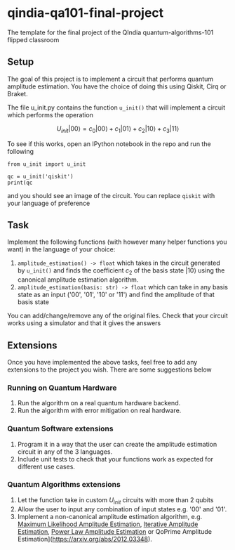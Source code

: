 # qindia-qa101-final-project
The template for the final project of the QIndia quantum-algorithms-101 flipped classroom

## Setup
The goal of this project is to implement a circuit that performs quantum amplitude estimation. You have the choice of doing this using Qiskit, Cirq or Braket.

The file u_init.py contains the function `u_init()` that will implement a circuit which performs the operation 

$$U_{init}|00\rangle = c_0|00\rangle + c_1|01\rangle + c_2|10\rangle + c_3|11\rangle$$

To see if this works, open an IPython notebook in the repo and run the following

```
from u_init import u_init

qc = u_init('qiskit')
print(qc
```

and you should see an image of the circuit. You can replace `qiskit` with your language of preference

## Task
Implement the following functions (with however many helper functions you want) in the language of your choice:
 1. `amplitude_estimation() -> float` which takes in the circuit generated by `u_init()` and finds the coefficient $c_2$ of the basis state $|10\rangle$ using the canonical amplitude estimation algorithm.
 2. `amplitude_estimation(basis: str) -> float` which can take in any basis state as an input ('00', '01', '10' or '11') and find the amplitude of that basis state

You can add/change/remove any of the original files. Check that your circuit works using a simulator and that it gives the answers 

## Extensions
Once you have implemented the above tasks, feel free to add any extensions to the project you wish. There are some suggestions below

### Running on Quantum Hardware
 1. Run the algorithm on a real quantum hardware backend.
 2. Run the algorithm with error mitigation on real hardware.

### Quantum Software extensions
 1. Program it in a way that the user can create the amplitude estimation circuit in any of the 3 languages.
 2. Include unit tests to check that your functions work as expected for different use cases.

### Quantum Algorithms extensions
 1. Let the function take in custom $U_{init}$ circuits with more than 2 qubits
 2. Allow the user to input any combination of input states e.g. '00' and '01'.  
 3. Implement a non-canonical amplitude estimation algorithm, e.g. [Maximum Likelihood Amplitude Estimation](https://link.springer.com/article/10.1007/s11128-019-2565-2), [Iterative Amplitude Estimation](https://www.nature.com/articles/s41534-021-00379-1), [Power Law Amplitude Estimation](https://arxiv.org/abs/2012.03348) or QoPrime Amplitude Estimation](https://arxiv.org/abs/2012.03348).
